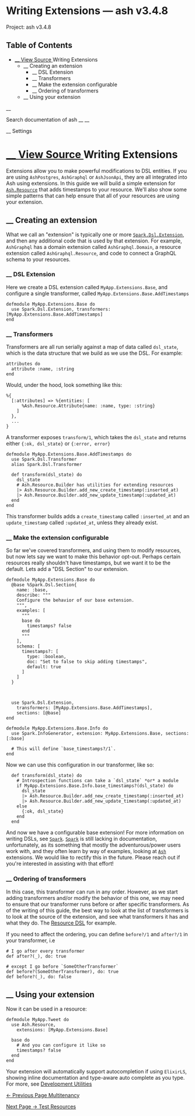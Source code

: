 # Writing Extensions — ash v3.4.8

Project: ash v3.4.8

## Table of Contents

- [ __ View Source ](external_link) Writing Extensions
  - __ Creating an extension
    - __ DSL Extension
    - __ Transformers
    - __ Make the extension configurable
    - __ Ordering of transformers
  - __ Using your extension

__

Search documentation of ash __ __

__ Settings

#  [ __ View Source ](external_link) Writing Extensions

Extensions allow you to make powerful modifications to DSL entities. If you are using `AshPostgres`, `AshGraphql` or `AshJsonApi`, they are all integrated into Ash using extensions. In this guide we will build a simple extension for [`Ash.Resource`](external_link) that adds timestamps to your resource. We'll also show some simple patterns that can help ensure that all of your resources are using your extension.

##  __ Creating an extension

What we call an "extension" is typically one or more [`Spark.Dsl.Extension`](external_link), and then any additional code that is used by that extension. For example, `AshGraphql` has a domain extension called `AshGraphql.Domain`, a resource extension called `AshGraphql.Resource`, and code to connect a GraphQL schema to your resources.

###  __ DSL Extension

Here we create a DSL extension called `MyApp.Extensions.Base`, and configure a single transformer, called `MyApp.Extensions.Base.AddTimestamps`
    
    
    defmodule MyApp.Extensions.Base do
      use Spark.Dsl.Extension, transformers: [MyApp.Extensions.Base.AddTimestamps]
    end

###  __ Transformers

Transformers are all run serially against a map of data called `dsl_state`, which is the data structure that we build as we use the DSL. For example:
    
    
    attributes do
      attribute :name, :string
    end

Would, under the hood, look something like this:
    
    
    %{
      [:attributes] => %{entities: [
          %Ash.Resource.Attribute{name: :name, type: :string}
        ]
      },
      ...
    }

A transformer exposes `transform/1`, which takes the `dsl_state` and returns either `{:ok, dsl_state}` or `{:error, error}`
    
    
    defmodule MyApp.Extensions.Base.AddTimestamps do
      use Spark.Dsl.Transformer
      alias Spark.Dsl.Transformer
    
      def transform(dsl_state) do
        dsl_state
        # Ash.Resource.Builder has utilities for extending resources
        |> Ash.Resource.Builder.add_new_create_timestamp(:inserted_at)
        |> Ash.Resource.Builder.add_new_update_timestamp(:updated_at)
      end
    end

This transformer builds adds a `create_timestamp` called `:inserted_at` and an `update_timestamp` called `:updated_at`, unless they already exist.

###  __ Make the extension configurable

So far we've covered transformers, and using them to modify resources, but now lets say we want to make this behavior opt-out. Perhaps certain resources really shouldn't have timestamps, but we want it to be the default. Lets add a "DSL Section" to our extension.
    
    
    defmodule MyApp.Extensions.Base do
      @base %Spark.Dsl.Section{
        name: :base,
        describe: """
        Configure the behavior of our base extension.
        """,
        examples: [
          """
          base do
            timestamps? false
          end
          """
        ],
        schema: [
          timestamps?: [
            type: :boolean,
            doc: "Set to false to skip adding timestamps",
            default: true
          ]
        ]
      }
    
    
    
      use Spark.Dsl.Extension,
        transformers: [MyApp.Extensions.Base.AddTimestamps],
        sections: [@base]
    end
    
    defmodule MyApp.Extensions.Base.Info do
      use Spark.InfoGenerator, extension: MyApp.Extensions.Base, sections: [:base]
    
      # This will define `base_timestamps?/1`.
    end

Now we can use this configuration in our transformer, like so:
    
    
      def transform(dsl_state) do
        # Introspection functions can take a `dsl_state` *or* a module
        if MyApp.Extensions.Base.Info.base_timestamps?(dsl_state) do
          dsl_state
          |> Ash.Resource.Builder.add_new_create_timestamp(:inserted_at)
          |> Ash.Resource.Builder.add_new_update_timestamp(:updated_at)
        else
          {:ok, dsl_state}
        end
      end

And now we have a configurable base extension! For more information on writing DSLs, see [`Spark`](external_link). [`Spark`](external_link) is still lacking in documentation, unfortunately, as its something that mostly the adventurous/power users work with, and they often learn by way of examples, looking at [`Ash`](external_link) extensions. We would like to rectify this in the future. Please reach out if you're interested in assisting with that effort!

###  __ Ordering of transformers

In this case, this transformer can run in any order. However, as we start adding transformers and/or modify the behavior of this one, we may need to ensure that our transformer runs before or after specific transformers. As of the writing of this guide, the best way to look at the list of transformers is to look at the source of the extension, and see what transformers it has and what they do. The [Resource DSL](external_link) for example.

If you need to affect the ordering, you can define `before?/1` and `after?/1` in your transformer, i.e
    
    
    # I go after every transformer
    def after?(_), do: true
    
    # except I go before `SomeOtherTransformer`
    def before?(SomeOtherTransformer), do: true
    def before?(_), do: false

##  __ Using your extension

Now it can be used in a resource:
    
    
    defmodule MyApp.Tweet do
      use Ash.Resource,
        extensions: [MyApp.Extensions.Base]
    
      base do
        # And you can configure it like so
        timestamps? false
      end
    end

Your extension will automatically support autocompletion if using `ElixirLS`, showing inline documentation and type-aware auto complete as you type. For more, see [Development Utilities](external_link)

[ ← Previous Page  Multitenancy  ](external_link)

[ Next Page →  Test Resources  ](external_link)
